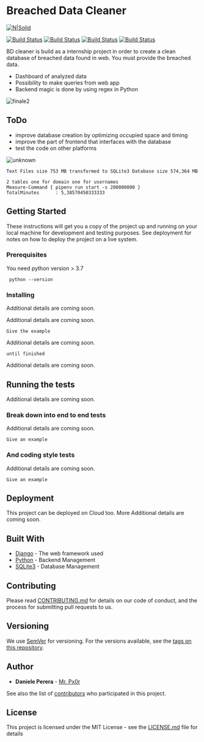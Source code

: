 # Breached Data Cleaner

[![N|Solid](https://camo.githubusercontent.com/5392ad6fb7875a2520001270f08309896b6cb25d/687474703a2f2f466f7254686542616467652e636f6d2f696d616765732f6261646765732f6d6164652d776974682d707974686f6e2e737667)](https://www.python.org/)

[![Build Status](https://img.shields.io/badge/Version-v0.0.1-brightgreen.svg)](https://shields.io/) [![Build Status](https://img.shields.io/badge/Status-Building-red.svg)](https://shields.io/) [![Build Status](https://img.shields.io/badge/Platform-windows%2Flinux-blue.svg)](hhttps://shields.io/) [![Build Status](https://img.shields.io/badge/Database-SQLite3-lightgrey.svg)](hhttps://shields.io/)



BD cleaner is build as a internship project in order to create a clean database of breached data found in web. You must provide the breached data.

  - Dashboard of analyzed data
  - Possibility to make queries from web app
  - Backend magic is done by using regex in Python
  
![finale2](https://user-images.githubusercontent.com/45230107/54539022-ac3acc00-4995-11e9-8c31-090b48f1b250.gif)

## ToDo
  - improve database creation by optimizing occupied space and timing
  - improve the part of frontend that interfaces with the database
  - test the code on other platforms
  
![unknown](https://user-images.githubusercontent.com/45230107/55747571-d20b3c00-5a3c-11e9-9180-582025d3e7ff.png)
```
Text Files size 753 MB transformed to SQLite3 Database size 574,364 MB

2 tables one for domain one for usernames
Measure-Command { pipenv run start -s 200000000 }
TotalMinutes      : 5,38570450333333
```
  
## Getting Started

These instructions will get you a copy of the project up and running on your local machine for development and testing purposes. See deployment for notes on how to deploy the project on a live system.

### Prerequisites

You need python version > 3.7

```
 python --version
```

### Installing

Additional details are coming soon.

Additional details are coming soon.

```
Give the example
```

Additional details are coming soon.

```
until finished
```

Additional details are coming soon.

## Running the tests

Additional details are coming soon.

### Break down into end to end tests

Additional details are coming soon.

```
Give an example
```

### And coding style tests

Additional details are coming soon.

```
Give an example
```

## Deployment

This project can be deployed on Cloud too. More Additional details are coming soon.

## Built With

* [Django](https://www.djangoproject.com/) - The web framework used
* [Python](https://www.python.org/) - Backend Management
* [SQLite3](https://www.sqlite.org/index.html) - Database Management

## Contributing

Please read [CONTRIBUTING.md](https://gist.github.com/) for details on our code of conduct, and the process for submitting pull requests to us.

## Versioning

We use [SemVer](http://semver.org/) for versioning. For the versions available, see the [tags on this repository](https://github.com/danieleperera/clean_breach/tags). 

## Author

* **Daniele Perera** - [Mr. Px0r](https://github.com/danieleperera)

See also the list of [contributors](https://github.com/danieleperera/clean_breach/graphs/contributors) who participated in this project.

## License

This project is licensed under the MIT License - see the [LICENSE.md](LICENSE.md) file for details







